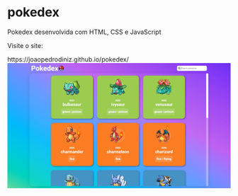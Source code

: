 # pokedex
Pokedex desenvolvida com HTML, CSS e JavaScript

<p>Visite o site: </p>
https://joaopedrodiniz.github.io/pokedex/
<img src="/assets/site-pokedex.jpg" />